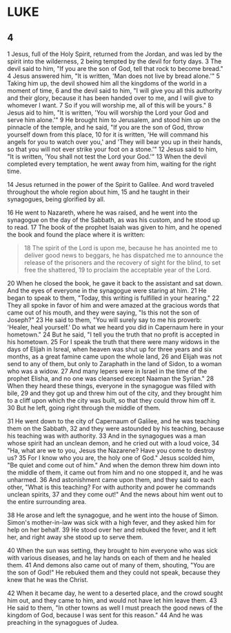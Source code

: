 # LUKE

## 4

1 Jesus, full of the Holy Spirit, returned from the Jordan, and was led by the spirit into the wilderness, 2 being tempted by the devil for forty days. 3 The devil said to him, "If you are the son of God, tell that rock to become bread." 4 Jesus answered him, "It is written, 'Man does not live by bread alone.'" 5 Taking him up, the devil showed him all the kingdoms of the world in a moment of time, 6 and the devil said to him, "I will give you all this authority and their glory, because it has been handed over to me, and I will give to whomever I want. 7 So if you will worship me, all of this will be yours." 8 Jesus aid to him, "It is written, 'You will worship the Lord your God and serve him alone.'" 9 He brought him to Jerusalem, and stood him up on the pinnacle of the temple, and he said, "If you are the son of God, throw yourself down from this place, 10 for it is written, 'He will command his angels for you to watch over you,' and 'They will bear you up in their hands, so that you will not ever strike your foot on a stone.'" 12 Jesus said to him, "It is written, 'You shall not test the Lord your God.'" 13 When the devil completed every temptation, he went away from him, waiting for the right time.

14 Jesus returned in the power of the Spirit to Galilee. And word traveled throughout the whole region about him, 15 and he taught in their synagogues, being glorified by all.

16 He went to Nazareth, where he was raised, and he went into the synagogue on the day of the Sabbath, as was his custom, and he stood up to read. 17 The book of the prophet Isaiah was given to him, and he opened the book and found the place where it is written:

> 18 The spirit of the Lord is upon me,
> because he has anointed me to deliver good news to beggars,
> he has dispatched me to announce the release of the prisoners
> and the recovery of sight for the blind,
> to set free the shattered,
> 19 to proclaim the acceptable year of the Lord.

20 When he closed the book, he gave it back to the assistant and sat down. And the eyes of everyone in the synagogue were staring at him. 21 He began to speak to them, "Today, this writing is fulfilled in your hearing." 22 They all spoke in favor of him and were amazed at the gracious words that came out of his mouth, and they were saying, "Is this not the son of Joseph?" 23 He said to them, "You will surely say to me his proverb: 'Healer, heal yourself.' Do what we heard you did in Capernaum here in your hometown." 24 But he said, "I tell you the truth that no profit is accepted in his hometown. 25 For I speak the truth that there were many widows in the days of Elijah in Isreal, when heaven was shut up for three years and six months, as a great famine came upon the whole land, 26 and Elijah was not send to any of them, but only to Zaraphath in the land of Sidon, to a woman who was a widow. 27 And many lepers were in Israel in the time of the prophet Elisha, and no one was cleansed except Naaman the Syrian." 28 When they heard these things, everyone in the synagogue was filled with bile, 29 and they got up and threw him out of the city, and they brought him to a cliff upon which the city was built, so that they could throw him off it. 30 But he left, going right through the middle of them.

31 He went down to the city of Capernaum of Galilee, and he was teaching them on the Sabbath, 32 and they were astounded by his teaching, because his teaching was with authority. 33 And in the synagogues was a man whose spirit had an unclean demon, and he cried out with a loud voice, 34 "Ha, what are we to you, Jesus the Nazarene? Have you come to destroy us? 35 For I know who you are, the holy one of God." Jesus scolded him, "Be quiet and come out of him." And when the demon threw him down into the middle of them, it came out from him and no one stopped it, and he was unharmed. 36 And astonishment came upon them, and they said to each other, "What is this teaching? For with authority and power he commands unclean spirits, 37 and they come out!" And the news about him went out to the entire surrounding area.

38 He arose and left the synagogue, and he went into the house of Simon. Simon's mother-in-law was sick with a high fever, and they asked him for help on her behalf. 39 He stood over her and rebuked the fever, and it left her, and right away she stood up to serve them.

40 When the sun was setting, they brought to him everyone who was sick with various diseases, and he lay hands on each of them and he healed them. 41 And demons also came out of many of them, shouting, "You are the son of God!" He rebuked them and they could not speak, because they knew that he was the Christ.

42 When it became day, he went to a deserted place, and the crowd sought him out, and they came to him, and would not have let him leave them. 43 He said to them, "In other towns as well I must preach the good news of the kingdom of God, because I was sent for this reason." 44 And he was preaching in the synagogues of Judea.